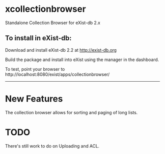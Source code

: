 xcollectionbrowser
==================

Standalone Collection Browser for eXist-db 2.x

To install in eXist-db:
--------------------

Download and install eXist-db 2.2 at http://exist-db.org

Build the package and install into eXist using the manager in the dashboard.

To test, point your browser to http://localhost:8080/exist/apps/collectionbrowser/

--------

New Features
==============

The collection browser allows for sorting and paging of long lists.

TODO
=====

There's still work to do on Uploading and ACL.

